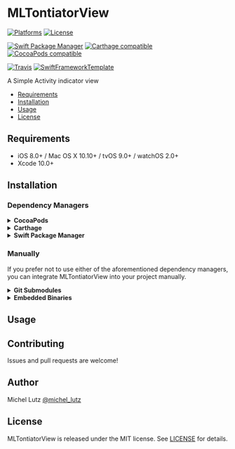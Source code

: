# MLTontiatorView

[![Platforms](https://img.shields.io/cocoapods/p/MLTontiatorView.svg)](https://cocoapods.org/pods/MLTontiatorView)
[![License](https://img.shields.io/cocoapods/l/MLTontiatorView.svg)](https://raw.githubusercontent.com/micheltlutz/MLTontiatorView/master/LICENSE)

[![Swift Package Manager](https://img.shields.io/badge/Swift%20Package%20Manager-compatible-brightgreen.svg)](https://github.com/apple/swift-package-manager)
[![Carthage compatible](https://img.shields.io/badge/Carthage-compatible-4BC51D.svg?style=flat)](https://github.com/Carthage/Carthage)
[![CocoaPods compatible](https://img.shields.io/cocoapods/v/MLTontiatorView.svg)](https://cocoapods.org/pods/MLTontiatorView)

[![Travis](https://img.shields.io/travis/micheltlutz/MLTontiatorView/master.svg)](https://travis-ci.org/micheltlutz/MLTontiatorView/branches)
[![SwiftFrameworkTemplate](https://img.shields.io/badge/SwiftFramework-Template-red.svg)](http://github.com/RahulKatariya/SwiftFrameworkTemplate)

A Simple Activity indicator view

- [Requirements](#requirements)
- [Installation](#installation)
- [Usage](#usage)
- [License](#license)

## Requirements

- iOS 8.0+ / Mac OS X 10.10+ / tvOS 9.0+ / watchOS 2.0+
- Xcode 10.0+

## Installation

### Dependency Managers
<details>
  <summary><strong>CocoaPods</strong></summary>

[CocoaPods](http://cocoapods.org) is a dependency manager for Cocoa projects. You can install it with the following command:

```bash
$ gem install cocoapods
```

To integrate MLTontiatorView into your Xcode project using CocoaPods, specify it in your `Podfile`:

```ruby
source 'https://github.com/CocoaPods/Specs.git'
platform :ios, '8.0'
use_frameworks!

pod 'MLTontiatorView', '~> 1.0.0'
```

Then, run the following command:

```bash
$ pod install
```

</details>

<details>
  <summary><strong>Carthage</strong></summary>

[Carthage](https://github.com/Carthage/Carthage) is a decentralized dependency manager that automates the process of adding frameworks to your Cocoa application.

You can install Carthage with [Homebrew](http://brew.sh/) using the following command:

```bash
$ brew update
$ brew install carthage
```

To integrate MLTontiatorView into your Xcode project using Carthage, specify it in your `Cartfile`:

```ogdl
github "micheltlutz/MLTontiatorView" ~> 1.0.0
```

</details>

<details>
  <summary><strong>Swift Package Manager</strong></summary>

To use MLTontiatorView as a [Swift Package Manager](https://swift.org/package-manager/) package just add the following in your Package.swift file.

``` swift
// swift-tools-version:4.2

import PackageDescription

let package = Package(
    name: "HelloMLTontiatorView",
    dependencies: [
        .package(url: "https://github.com/micheltlutz/MLTontiatorView.git", .upToNextMajor(from: "1.0.0"))
    ],
    targets: [
        .target(name: "HelloMLTontiatorView", dependencies: ["MLTontiatorView"])
    ]
)
```
</details>

### Manually

If you prefer not to use either of the aforementioned dependency managers, you can integrate MLTontiatorView into your project manually.

<details>
  <summary><strong>Git Submodules</strong></summary><p>

- Open up Terminal, `cd` into your top-level project directory, and run the following command "if" your project is not initialized as a git repository:

```bash
$ git init
```

- Add MLTontiatorView as a git [submodule](http://git-scm.com/docs/git-submodule) by running the following command:

```bash
$ git submodule add https://github.com/micheltlutz/MLTontiatorView.git
$ git submodule update --init --recursive
```

- Open the new `MLTontiatorView` folder, and drag the `MLTontiatorView.xcodeproj` into the Project Navigator of your application's Xcode project.

    > It should appear nested underneath your application's blue project icon. Whether it is above or below all the other Xcode groups does not matter.

- Select the `MLTontiatorView.xcodeproj` in the Project Navigator and verify the deployment target matches that of your application target.
- Next, select your application project in the Project Navigator (blue project icon) to navigate to the target configuration window and select the application target under the "Targets" heading in the sidebar.
- In the tab bar at the top of that window, open the "General" panel.
- Click on the `+` button under the "Embedded Binaries" section.
- You will see two different `MLTontiatorView.xcodeproj` folders each with two different versions of the `MLTontiatorView.framework` nested inside a `Products` folder.

    > It does not matter which `Products` folder you choose from.

- Select the `MLTontiatorView.framework`.

- And that's it!

> The `MLTontiatorView.framework` is automagically added as a target dependency, linked framework and embedded framework in a copy files build phase which is all you need to build on the simulator and a device.

</p></details>

<details>
  <summary><strong>Embedded Binaries</strong></summary><p>

- Download the latest release from https://github.com/micheltlutz/MLTontiatorView/releases
- Next, select your application project in the Project Navigator (blue project icon) to navigate to the target configuration window and select the application target under the "Targets" heading in the sidebar.
- In the tab bar at the top of that window, open the "General" panel.
- Click on the `+` button under the "Embedded Binaries" section.
- Add the downloaded `MLTontiatorView.framework`.
- And that's it!

</p></details>

## Usage

## Contributing

Issues and pull requests are welcome!

## Author

Michel Lutz [@michel_lutz](https://twitter.com/michel_lutz)

## License

MLTontiatorView is released under the MIT license. See [LICENSE](https://github.com/micheltlutz/MLTontiatorView/blob/master/LICENSE) for details.
